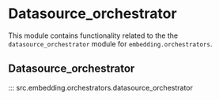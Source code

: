 # Datasource_orchestrator

This module contains functionality related to the the `datasource_orchestrator` module for `embedding.orchestrators`.

## Datasource_orchestrator

::: src.embedding.orchestrators.datasource_orchestrator

